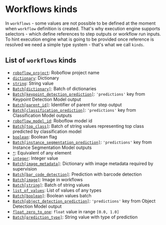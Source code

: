 # Workflows kinds

In `workflows` - some values are not possible to be defined at the moment
when `workflow` definition is created. That's why execution engine supports
selectors - which define references to step outputs or workflow run inputs.
To hint execution engine what is going to be provided once reference is 
resolved we need a simple type system - that's what we call `kinds`.
 
## List of `workflows` kinds
<!--- AUTOGENERATED_KINDS_LIST -->
* [`roboflow_project`](/workflows/kinds/roboflow_project): Roboflow project name
* [`dictionary`](/workflows/kinds/dictionary): Dictionary
* [`string`](/workflows/kinds/string): String value
* [`Batch[dictionary]`](/workflows/kinds/batch_dictionary): Batch of dictionaries
* [`Batch[keypoint_detection_prediction]`](/workflows/kinds/batch_keypoint_detection_prediction): `'predictions'` key from Keypoint Detection Model output
* [`Batch[parent_id]`](/workflows/kinds/batch_parent_id): Identifier of parent for step output
* [`Batch[classification_prediction]`](/workflows/kinds/batch_classification_prediction): `'predictions'` key from Classification Model outputs
* [`roboflow_model_id`](/workflows/kinds/roboflow_model_id): Roboflow model id
* [`Batch[top_class]`](/workflows/kinds/batch_top_class): Batch of string values representing top class predicted by classification model
* [`boolean`](/workflows/kinds/boolean): Boolean flag
* [`Batch[instance_segmentation_prediction]`](/workflows/kinds/batch_instance_segmentation_prediction): `'predictions'` key from Instance Segmentation Model outputs
* [`*`](/workflows/kinds/*): Equivalent of any element
* [`integer`](/workflows/kinds/integer): Integer value
* [`Batch[image_metadata]`](/workflows/kinds/batch_image_metadata): Dictionary with image metadata required by supervision
* [`Batch[bar_code_detection]`](/workflows/kinds/batch_bar_code_detection): Prediction with barcode detection
* [`Batch[image]`](/workflows/kinds/batch_image): Image in workflows
* [`Batch[string]`](/workflows/kinds/batch_string): Batch of string values
* [`list_of_values`](/workflows/kinds/list_of_values): List of values of any types
* [`Batch[boolean]`](/workflows/kinds/batch_boolean): Boolean values batch
* [`Batch[object_detection_prediction]`](/workflows/kinds/batch_object_detection_prediction): `'predictions'` key from Object Detection Model output
* [`float_zero_to_one`](/workflows/kinds/float_zero_to_one): `float` value in range `[0.0, 1.0]`
* [`Batch[prediction_type]`](/workflows/kinds/batch_prediction_type): String value with type of prediction
<!--- AUTOGENERATED_KINDS_LIST -->
